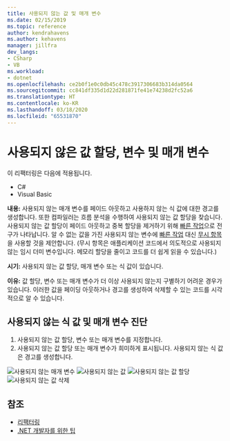```yaml
---
title: 사용되지 않는 값 및 매개 변수
ms.date: 02/15/2019
ms.topic: reference
author: kendrahavens
ms.author: kehavens
manager: jillfra
dev_langs:
- CSharp
- VB
ms.workload:
- dotnet
ms.openlocfilehash: ce2b0f1e0c0db45c478c3917306683b314da0564
ms.sourcegitcommit: cc841df335d1d22d281871fe41e74238d2fc52a6
ms.translationtype: HT
ms.contentlocale: ko-KR
ms.lasthandoff: 03/18/2020
ms.locfileid: "65531870"
---
```

# <a name="unused-value-assignments-variables-and-parameters"></a>사용되지 않은 값 할당, 변수 및 매개 변수

이 리팩터링은 다음에 적용됩니다.

- C#
- Visual Basic

**내용:** 사용되지 않는 매개 변수를 페이드 아웃하고 사용하지 않는 식 값에 대한 경고를 생성합니다. 또한 컴파일러는 흐름 분석을 수행하여 사용되지 않는 값 할당을 찾습니다. 사용되지 않는 값 할당이 페이드 아웃하고 중복 할당을 제거하기 위해 [빠른 작업](../quick-actions.md)으로 전구가 나타납니다. 알 수 없는 값을 가진 사용되지 않는 변수에 [빠른 작업](../quick-actions.md) 대신 [무시 항목](/dotnet/csharp/discards)을 사용할 것을 제안합니다. (무시 항목은 애플리케이션 코드에서 의도적으로 사용되지 않는 임시 더미 변수입니다. 메모리 할당을 줄이고 코드를 더 쉽게 읽을 수 있습니다.)

**시기:** 사용되지 않는 값 할당, 매개 변수 또는 식 값이 있습니다.

**이유:** 값 할당, 변수 또는 매개 변수가 더 이상 사용되지 않는지 구별하기 어려운 경우가 있습니다. 이러한 값을 페이딩 아웃하거나 경고를 생성하여 삭제할 수 있는 코드를 시각적으로 알 수 있습니다.

## <a name="unused-expression-values-and-parameters-diagnostic"></a>사용되지 않는 식 값 및 매개 변수 진단

1. 사용되지 않는 값 할당, 변수 또는 매개 변수를 지정합니다.
2. 사용되지 않는 값 할당 또는 매개 변수가 희미하게 표시됩니다. 사용되지 않는 식 값은 경고를 생성합니다.

  ![사용되지 않는 매개 변수](media/unused-parameter.png)
  ![사용되지 않는 값](media/unused-value.png)
  ![사용되지 않는 값 할당](media/unused-value-assignment.png)
  ![사용되지 않는 값 삭제](media/unused-value-discard.png)

## <a name="see-also"></a>참조

- [리팩터링](../refactoring-in-visual-studio.md)
- [.NET 개발자를 위한 팁](../csharp-developer-productivity.md)
